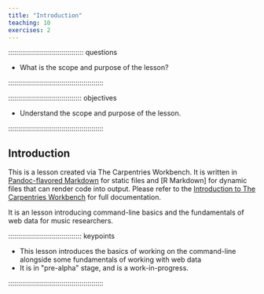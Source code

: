 ```yaml
---
title: "Introduction"
teaching: 10
exercises: 2
---
```


:::::::::::::::::::::::::::::::::::::: questions 

- What is the scope and purpose of the lesson?

::::::::::::::::::::::::::::::::::::::::::::::::

::::::::::::::::::::::::::::::::::::: objectives

- Understand the scope and purpose of the lesson.

::::::::::::::::::::::::::::::::::::::::::::::::

## Introduction

This is a lesson created via The Carpentries Workbench. It is written in
[Pandoc-flavored Markdown](https://pandoc.org/MANUAL.txt) for static files and
[R Markdown] for dynamic files that can render code into output. 
Please refer to the [Introduction to The Carpentries 
Workbench](https://carpentries.github.io/sandpaper-docs/) for full documentation.

It is an lesson introducing command-line basics and the fundamentals of web data for music researchers.


::::::::::::::::::::::::::::::::::::: keypoints 

- This lesson introduces the basics of working on the command-line alongside some fundamentals of working with web data
- It is in "pre-alpha" stage, and is a work-in-progress.

::::::::::::::::::::::::::::::::::::::::::::::::


